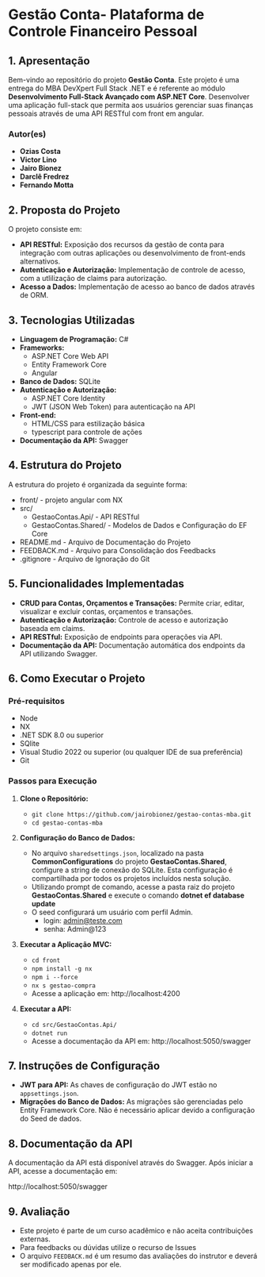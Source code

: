 # **Gestão Conta- Plataforma de Controle Financeiro Pessoal**

## **1. Apresentação**

Bem-vindo ao repositório do projeto **Gestão Conta**. Este projeto é uma entrega do MBA DevXpert Full Stack .NET e é referente ao módulo **Desenvolvimento Full-Stack Avançado com ASP.NET Core**.
Desenvolver uma aplicação full-stack que permita aos usuários gerenciar suas finanças pessoais através de uma API RESTful com front em angular.

### **Autor(es)**
- **Ozias Costa**
- **Victor Lino**
- **Jairo Bionez**
- **Darclê Fredrez**
- **Fernando Motta**

## **2. Proposta do Projeto**

O projeto consiste em:

- **API RESTful:** Exposição dos recursos da gestão de conta para integração com outras aplicações ou desenvolvimento de front-ends alternativos.
- **Autenticação e Autorização:** Implementação de controle de acesso, com a utlilização de claims para autorização.
- **Acesso a Dados:** Implementação de acesso ao banco de dados através de ORM.

## **3. Tecnologias Utilizadas**

- **Linguagem de Programação:** C#
- **Frameworks:**
  - ASP.NET Core Web API
  - Entity Framework Core
  - Angular
- **Banco de Dados:** SQLite
- **Autenticação e Autorização:**
  - ASP.NET Core Identity
  - JWT (JSON Web Token) para autenticação na API
- **Front-end:**   
  - HTML/CSS para estilização básica
  - typescript para controle de ações
- **Documentação da API:** Swagger

## **4. Estrutura do Projeto**

A estrutura do projeto é organizada da seguinte forma:

- front/ - projeto angular com NX 
- src/  
  - GestaoContas.Api/ - API RESTful
  - GestaoContas.Shared/ - Modelos de Dados e Configuração do EF Core
- README.md - Arquivo de Documentação do Projeto
- FEEDBACK.md - Arquivo para Consolidação dos Feedbacks
- .gitignore - Arquivo de Ignoração do Git

## **5. Funcionalidades Implementadas**

- **CRUD para Contas, Orçamentos e Transações:** Permite criar, editar, visualizar e excluir contas, orçamentos e transações.
- **Autenticação e Autorização:** Controle de acesso e autorização baseada em claims.
- **API RESTful:** Exposição de endpoints para operações via API.
- **Documentação da API:** Documentação automática dos endpoints da API utilizando Swagger.

## **6. Como Executar o Projeto**

### **Pré-requisitos**
- Node
- NX
- .NET SDK 8.0 ou superior
- SQlite
- Visual Studio 2022 ou superior (ou qualquer IDE de sua preferência)
- Git

### **Passos para Execução**

1. **Clone o Repositório:**
   - `git clone https://github.com/jairobionez/gestao-contas-mba.git`
   - `cd gestao-contas-mba`

2. **Configuração do Banco de Dados:**
   - No arquivo `sharedsettings.json`, localizado na pasta **CommonConfigurations** do projeto **GestaoContas.Shared**, configure a string de conexão do SQLite. Esta configuração é compartilhada por todos os projetos incluídos nesta solução.
   - Utilizando prompt de comando, acesse a pasta raiz do projeto **GestaoContas.Shared** e execute o comando **dotnet ef database update**
   - O seed configurará um usuário com perfil Admin. 
     - login: admin@teste.com
     - senha: Admin@123

3. **Executar a Aplicação MVC:**
   - `cd front`
   - `npm install -g nx`
   - `npm i --force`
   - `nx s gestao-compra`
   - Acesse a aplicação em: http://localhost:4200

4. **Executar a API:**
   - `cd src/GestaoContas.Api/`
   - `dotnet run`
   - Acesse a documentação da API em: http://localhost:5050/swagger

## **7. Instruções de Configuração**

- **JWT para API:** As chaves de configuração do JWT estão no `appsettings.json`.
- **Migrações do Banco de Dados:** As migrações são gerenciadas pelo Entity Framework Core. Não é necessário aplicar devido a configuração do Seed de dados.

## **8. Documentação da API**

A documentação da API está disponível através do Swagger. Após iniciar a API, acesse a documentação em:

http://localhost:5050/swagger

## **9. Avaliação**

- Este projeto é parte de um curso acadêmico e não aceita contribuições externas. 
- Para feedbacks ou dúvidas utilize o recurso de Issues
- O arquivo `FEEDBACK.md` é um resumo das avaliações do instrutor e deverá ser modificado apenas por ele.
